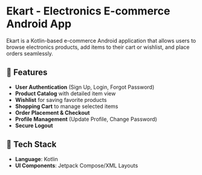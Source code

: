 # Ekart - Electronics E-commerce Android App

Ekart is a Kotlin-based e-commerce Android application that allows users to browse electronics products, add items to their cart or wishlist, and place orders seamlessly.  

## 📌 Features  
- **User Authentication** (Sign Up, Login, Forgot Password)  
- **Product Catalog** with detailed item view  
- **Wishlist** for saving favorite products  
- **Shopping Cart** to manage selected items  
- **Order Placement & Checkout**  
- **Profile Management** (Update Profile, Change Password)  
- **Secure Logout**  

## 🚀 Tech Stack  
- **Language**: Kotlin   
- **UI Components**: Jetpack Compose/XML Layouts   
